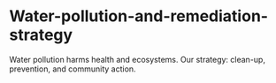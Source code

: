 # Water-pollution-and-remediation-strategy
Water pollution harms health and ecosystems. Our strategy: clean-up, prevention, and community action.
